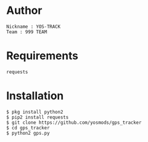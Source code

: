 # Author
```
Nickname : YOS-TRACK
Team : 999 TEAM
```

# Requirements
```
requests
```

# Installation
```
$ pkg install python2
$ pip2 install requests
$ git clone https://github.com/yosmods/gps_tracker
$ cd gps_tracker
$ python2 gps.py
```
